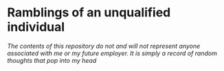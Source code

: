 # Ramblings of an unqualified individual
*The contents of this repository do not and will not represent anyone associated with me or my future employer. It is simply a record of random thoughts that pop into my head*
